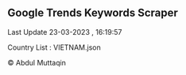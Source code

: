 

## Google Trends Keywords Scraper 
 
Last Update 23-03-2023 , 16:19:57

Country List :
VIETNAM.json



© Abdul Muttaqin 
